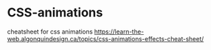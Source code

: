 # CSS-animations
cheatsheet for css animations https://learn-the-web.algonquindesign.ca/topics/css-animations-effects-cheat-sheet/
